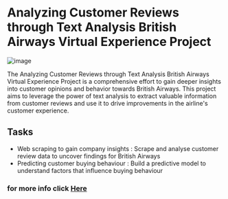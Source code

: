 # Analyzing Customer Reviews through Text Analysis British Airways Virtual Experience Project
![image](https://user-images.githubusercontent.com/121770900/216682379-18201355-6c35-4f04-95f1-9e99c98a3442.png)

The Analyzing Customer Reviews through Text Analysis British Airways Virtual Experience Project is a comprehensive effort to gain deeper insights into customer opinions and behavior towards British Airways. This project aims to leverage the power of text analysis to extract valuable information from customer reviews and use it to drive improvements in the airline's customer experience.
## Tasks
- Web scraping to gain company insights
: Scrape and analyse customer review data to uncover findings for British Airways
- Predicting customer buying behaviour
: Build a predictive model to understand factors that influence buying behaviour

### for more info click <a href="(https://www.theforage.com/simulations/british-airways/data-science-yqoz)">Here</a>
